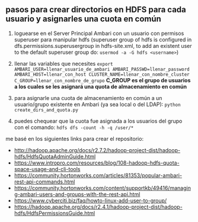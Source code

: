 ## pasos para crear directorios en HDFS para cada usuario y asignarles una cuota en común

1) loguearse en el Server Principal Ambari con un usuario con permisos superuser para manipular hdfs (superuser group of hdfs is configured in dfs.permissions.superusergroup in hdfs-site.xml, to add an existent user to the default superuser group do: `usermod -a -G hdfs <username>`)

1) llenar las variables que necesites
`export AMBARI_USER=llenar_usuario_de_ambari AMBARI_PASSWD=llenar_password AMBARI_HOST=llenar_con_host CLUSTER_NAME=llenar_con_nombre_cluster C_GROUP=llenar_con_nombre_de_grupo`
**C_GROUP es el grupo de usuarios a los cuales se les asignará una quota de almacenamiento en común**

1) para asignarle una cuota de almacenamiento en común a un usuario/grupo existente en Ambari (ya sea local o del LDAP): `python create_dirs_and_quota.py`

1) puedes chequear que la cuota fue asignada a los usuarios del grupo con el comando: `hdfs dfs -count -h -q /user/*`




me basé en los siguientes links para crear el repositorio:
* http://hadoop.apache.org/docs/r2.7.2/hadoop-project-dist/hadoop-hdfs/HdfsQuotaAdminGuide.html
* https://www.intropro.com/resources/blog/108-hadoop-hdfs-quota-space-usage-and-cli-tools
* https://community.hortonworks.com/articles/81353/popular-ambari-rest-api-commands.html
* https://community.hortonworks.com/content/supportkb/49416/managing-ambari-users-and-groups-with-the-rest-api.html
* https://www.cyberciti.biz/faq/howto-linux-add-user-to-group/
* https://hadoop.apache.org/docs/r2.4.1/hadoop-project-dist/hadoop-hdfs/HdfsPermissionsGuide.html
